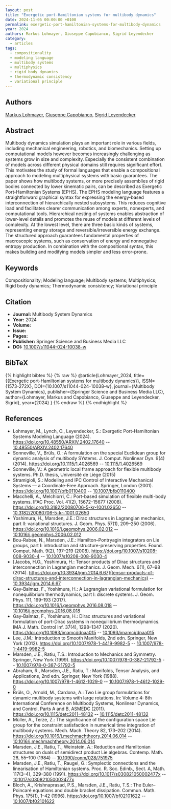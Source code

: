 ```yaml
---
layout: post
title: "Exergetic port-Hamiltonian systems for multibody dynamics"
date: 2024-11-05 00:00:00 +0100
permalink: exergetic-port-hamiltonian-systems-for-multibody-dynamics
year: 2024
authors: Markus Lohmayer, Giuseppe Capobianco, Sigrid Leyendecker
category:
  - articles
tags:
  - compositionality
  - modeling language
  - multibody systems
  - multiphysics
  - rigid body dynamics
  - thermodynamic consistency
  - variational principle
---
```

 
## Authors
[Markus Lohmayer](authors/markus_lohmayer), [Giuseppe Capobianco](authors/giuseppe_capobianco), [Sigrid Leyendecker](authors/sigrid_leyendecker)
 
## Abstract
Multibody dynamics simulation plays an important role in various fields, including mechanical engineering, robotics, and biomechanics. Setting up computational models however becomes increasingly challenging as systems grow in size and complexity. Especially the consistent combination of models across different physical domains still requires significant effort. This motivates the study of formal languages that enable a compositional approach to modeling multiphysical systems with basic guarantees. The paper shows how multibody systems, or more precisely assemblies of rigid bodies connected by lower kinematic pairs, can be described as Exergetic Port-Hamiltonian Systems (EPHS). The EPHS modeling language features a straightforward graphical syntax for expressing the energy-based interconnection of hierarchically nested subsystems. This reduces cognitive load and facilitates clearer communication among experts, nonexperts, and computational tools. Hierarchical nesting of systems enables abstraction of lower-level details and promotes the reuse of models at different levels of complexity. At the lowest level, there are three basic kinds of systems, representing energy storage and reversible/irreversible energy exchange. The structured approach guarantees fundamental properties of macroscopic systems, such as conservation of energy and nonnegative entropy production. In combination with the compositional syntax, this makes building and modifying models simpler and less error-prone.
 
## Keywords
Compositionality; Modeling language; Multibody systems; Multiphysics; Rigid body dynamics; Thermodynamic consistency; Variational principle
 
## Citation
- **Journal:** Multibody System Dynamics
- **Year:** 2024
- **Volume:** 
- **Issue:** 
- **Pages:** 
- **Publisher:** Springer Science and Business Media LLC
- **DOI:** [10.1007/s11044-024-10038-w](https://doi.org/10.1007/s11044-024-10038-w)
 
## BibTeX
{% highlight bibtex %}
{% raw %}
@article{Lohmayer_2024,
  title={{Exergetic port-Hamiltonian systems for multibody dynamics}},
  ISSN={1573-272X},
  DOI={10.1007/s11044-024-10038-w},
  journal={Multibody System Dynamics},
  publisher={Springer Science and Business Media LLC},
  author={Lohmayer, Markus and Capobianco, Giuseppe and Leyendecker, Sigrid},
  year={2024}
}
{% endraw %}
{% endhighlight %}
 
## References
- Lohmayer, M., Lynch, O., Leyendecker, S.: Exergetic Port-Hamiltonian Systems Modeling Language (2024). https://doi.org/10.48550/ARXIV.2402.17640 -- [10.48550/ARXIV.2402.17640](https://doi.org/10.48550/ARXIV.2402.17640)
- Sonneville, V., Brüls, O.: A formulation on the special Euclidean group for dynamic analysis of multibody SYstems. J. Comput. Nonlinear Dyn. 9(4) (2014). https://doi.org/10.1115/1.4026569 -- [10.1115/1.4026569](https://doi.org/10.1115/1.4026569)
- Sonneville, V.: A geometric local frame approach for flexible multibody systems. Ph.D. thesis, Université de Liège (2015)
- Stramigioli, S.: Modeling and IPC Control of Interactive Mechanical Systems — a Coordinate-Free Approach. Springer, London (2001). https://doi.org/10.1007/bfb0110400 -- [10.1007/bfb0110400](https://doi.org/10.1007/bfb0110400)
- Macchelli, A., Melchiorri, C.: Port-based simulation of flexible multi-body systems. IFAC Proc. Vol. 41(2), 15672–15677 (2008). https://doi.org/10.3182/20080706-5-kr-1001.02650 -- [10.3182/20080706-5-kr-1001.02650](https://doi.org/10.3182/20080706-5-kr-1001.02650)
- Yoshimura, H., Marsden, J.E.: Dirac structures in Lagrangian mechanics, part II: variational structures. J. Geom. Phys. 57(1), 209–250 (2006). https://doi.org/10.1016/j.geomphys.2006.02.012 -- [10.1016/j.geomphys.2006.02.012](https://doi.org/10.1016/j.geomphys.2006.02.012)
- Bou-Rabee, N., Marsden, J.E.: Hamilton–Pontryagin integrators on Lie groups, part I: introduction and structure-preserving properties. Found. Comput. Math. 9(2), 197–219 (2008). https://doi.org/10.1007/s10208-008-9030-4 -- [10.1007/s10208-008-9030-4](https://doi.org/10.1007/s10208-008-9030-4)
- [Jacobs, H.O., Yoshimura, H.: Tensor products of Dirac structures and interconnection in Lagrangian mechanics. J. Geom. Mech. 6(1), 67–98 (2014). https://doi.org/10.3934/jgm.2014.6.67](tensor-products-of-dirac-structures-and-interconnection-in-lagrangian-mechanics) -- [10.3934/jgm.2014.6.67](https://doi.org/10.3934/jgm.2014.6.67)
- Gay-Balmaz, F., Yoshimura, H.: A Lagrangian variational formulation for nonequilibrium thermodynamics, part I: discrete systems. J. Geom. Phys. 111, 169–193 (2017). https://doi.org/10.1016/j.geomphys.2016.08.018 -- [10.1016/j.geomphys.2016.08.018](https://doi.org/10.1016/j.geomphys.2016.08.018)
- Gay-Balmaz, F., Yoshimura, H.: Dirac structures and variational formulation of port-Dirac systems in nonequilibrium thermodynamics. IMA J. Math. Control Inf. 37(4), 1298–1347 (2020). https://doi.org/10.1093/imamci/dnaa015 -- [10.1093/imamci/dnaa015](https://doi.org/10.1093/imamci/dnaa015)
- Lee, J.M.: Introduction to Smooth Manifolds, 2nd edn. Springer, New York (2012). https://doi.org/10.1007/978-1-4419-9982-5 -- [10.1007/978-1-4419-9982-5](https://doi.org/10.1007/978-1-4419-9982-5)
- Marsden, J.E., Ratiu, T.S.: Introduction to Mechanics and Symmetry. Springer, New York (1999). https://doi.org/10.1007/978-0-387-21792-5 -- [10.1007/978-0-387-21792-5](https://doi.org/10.1007/978-0-387-21792-5)
- Abraham, R., Marsden, J.E., Ratiu, T.: Manifolds, Tensor Analysis, and Applications, 2nd edn. Springer, New York (1988). https://doi.org/10.1007/978-1-4612-1029-0 -- [10.1007/978-1-4612-1029-0](https://doi.org/10.1007/978-1-4612-1029-0)
- Brüls, O., Arnold, M., Cardona, A.: Two Lie group formulations for dynamic multibody systems with large rotations. In: Volume 4: 8th International Conference on Multibody Systems, Nonlinear Dynamics, and Control, Parts A and B, ASMEDC (2011). https://doi.org/10.1115/detc2011-48132 -- [10.1115/detc2011-48132](https://doi.org/10.1115/detc2011-48132)
- Müller, A., Terze, Z.: The significance of the configuration space Lie group for the constraint satisfaction in numerical time integration of multibody systems. Mech. Mach. Theory 82, 173–202 (2014). https://doi.org/10.1016/j.mechmachtheory.2014.06.014 -- [10.1016/j.mechmachtheory.2014.06.014](https://doi.org/10.1016/j.mechmachtheory.2014.06.014)
- Marsden, J.E., Ratiu, T., Weinstein, A.: Reduction and Hamiltonian structures on duals of semidirect product Lie algebras. Contemp. Math. 28, 55–100 (1984) -- [10.1090/conm/028/751975](https://doi.org/10.1090/conm/028/751975)
- Marsden, J.E., Ratiu, T., Raugel, G.: Symplectic connections and the linearisation of Hamiltonian systems. Proc. R. Soc. Edinb., Sect. A, Math. 117(3–4), 329–380 (1991). https://doi.org/10.1017/s030821050002477x -- [10.1017/s030821050002477x](https://doi.org/10.1017/s030821050002477x)
- Bloch, A., Krishnaprasad, P.S., Marsden, J.E., Ratiu, T.S.: The Euler–Poincaré equations and double bracket dissipation. Commun. Math. Phys. 175(1), 1–42 (1996). https://doi.org/10.1007/bf02101622 -- [10.1007/bf02101622](https://doi.org/10.1007/bf02101622)

